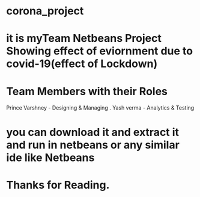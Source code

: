 # corona_project
# it is myTeam Netbeans Project Showing effect of eviornment due to covid-19(effect of Lockdown)
# Team Members with their Roles
 Prince Varshney - Designing & Managing .
 Yash verma - Analytics & Testing
# you can download it and extract it and run in netbeans or any similar ide like Netbeans 

# Thanks for Reading.
